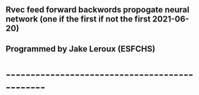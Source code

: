## Rvec feed forward backwords propogate neural network (one if the first if not the first 2021-06-20)
## Programmed by Jake Leroux (ESFCHS)
# ----------------------------------------------
